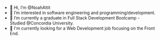 - 👋 Hi, I’m @NoahAltit
- 👀 I’m interested in software engineering and programming/development.
- 🌱 I’m currently a graduate in Full Stack Development Bootcamp - Studied @Concordia University.
- 💼 I'm currently looking for a Web Development job focusing on the Front End. 

<!---
NoahAltit/NoahAltit is a ✨ special ✨ repository because its `README.md` (this file) appears on your GitHub profile.
You can click the Preview link to take a look at your changes.
--->
